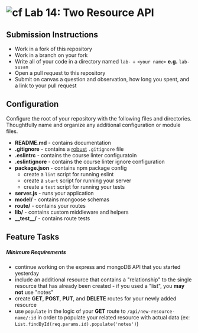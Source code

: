 ![cf](https://i.imgur.com/7v5ASc8.png) Lab 14: Two Resource API
======

## Submission Instructions
* Work in a fork of this repository
* Work in a branch on your fork
* Write all of your code in a directory named `lab-` + `<your name>` **e.g.** `lab-susan`
* Open a pull request to this repository
* Submit on canvas a question and observation, how long you spent, and a link to your pull request

## Configuration 
Configure the root of your repository with the following files and directories. Thoughtfully name and organize any additional configuration or module files.
* **README.md** - contains documentation
* **.gitignore** - contains a [robust](http://gitignore.io) `.gitignore` file 
* **.eslintrc** - contains the course linter configuratoin
* **.eslintignore** - contains the course linter ignore configuration
* **package.json** - contains npm package config
  * create a `lint` script for running eslint
  * create a `start` script for running your server
  * create a `test` script for running your tests
* **server.js** - runs your application
* **model/** - contains mongoose schemas
* **route/** - contains your routes
* **lib/** - contains custom middleware and helpers
* **\_\_test\_\_/** - contains route tests

## Feature Tasks
##### Minimum Requirements
* continue working on the express and mongoDB API that you started yesterday
* include an additional resource that contains a "relationship" to the single resource that has already been created - if you used a "list", you **may not** use "notes"
* create **GET**, **POST**, **PUT**, and **DELETE** routes for your newly added resource
* use `populate` in the logic of your **GET** route to `/api/new-resource-name/:id` in order to populate your related resource with actual data (ex: `List.findById(req.params.id).populate('notes')`)